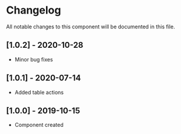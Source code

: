 # Changelog
All notable changes to this component will be documented in this file.

## [1.0.2] - 2020-10-28
- Minor bug fixes

## [1.0.1] - 2020-07-14
- Added table actions

## [1.0.0] - 2019-10-15
- Component created
